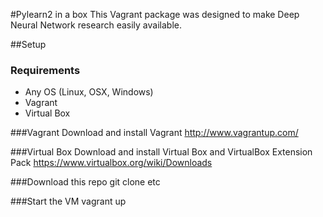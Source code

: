 #Pylearn2 in a box
This Vagrant package was designed to make Deep Neural Network research easily available.

##Setup
### Requirements
* Any OS (Linux, OSX, Windows)
* Vagrant
* Virtual Box

###Vagrant
Download and install Vagrant
http://www.vagrantup.com/

###Virtual Box
Download and install Virtual Box and VirtualBox Extension Pack
https://www.virtualbox.org/wiki/Downloads

###Download this repo
git clone etc

###Start the VM
	vagrant up